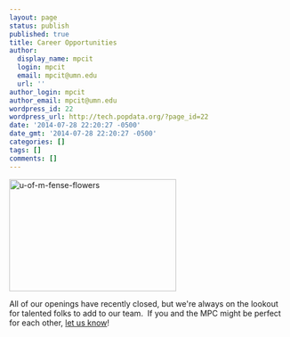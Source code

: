```yaml
---
layout: page
status: publish
published: true
title: Career Opportunities
author:
  display_name: mpcit
  login: mpcit
  email: mpcit@umn.edu
  url: ''
author_login: mpcit
author_email: mpcit@umn.edu
wordpress_id: 22
wordpress_url: http://tech.popdata.org/?page_id=22
date: '2014-07-28 22:20:27 -0500'
date_gmt: '2014-07-28 22:20:27 -0500'
categories: []
tags: []
comments: []
---
```

<p><a href="http://tech.popdata.org/wp-content/uploads/2014/07/u-of-m-fense-flowers.jpg"><img class="size-medium wp-image-292 alignright" src="http://tech.popdata.org/wp-content/uploads/2014/07/u-of-m-fense-flowers-300x201.jpg" alt="u-of-m-fense-flowers" width="300" height="201" /></a></p>
<p>All of our openings have recently closed, but we're always on the lookout for talented folks&nbsp;to add&nbsp;to our team. &nbsp;If you and the MPC might be perfect for each other, <a href="http://tech.popdata.org/contact/">let us know</a>!</p>
